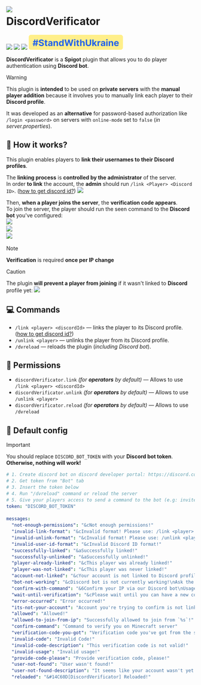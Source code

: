 <h1><img width=80 src="https://github.com/MrQuackDuck/DiscordVerificator/assets/61251075/2a163eb9-515e-409a-b581-94a4fa513d91" /> <div>DiscordVerificator</div></h1>

<p>
  <a href="https://www.java.com/"><img src="https://img.shields.io/badge/Java-gray?color=C8273F" /></a>
  <a href="https://hub.spigotmc.org/javadocs/spigot/"><img src="https://img.shields.io/badge/Spigot_API-gray?color=F07427&logo=spigotmc&logoColor=FFFFFF" /></a>
  <a href="https://jda.wiki/"><img src="https://img.shields.io/badge/JDA-gray?color=5662F6&logo=discord&logoColor=FFFFFF" /></a>
  <a href="https://github.com/vshymanskyy/StandWithUkraine"><img src="https://raw.githubusercontent.com/vshymanskyy/StandWithUkraine/main/badges/StandWithUkraine.svg"></a>
</p>

 **DiscordVerificator** is a **Spigot** plugin that allows you to do player authentication using **Discord bot**.<br>

> [!WARNING]
> This plugin is **intended** to be used on **private servers** with the **manual player addition** because it involves you to manually link each player to their **Discord profile**.

 It was developed as an **alternative** for password-based authorization like `/login <password>` on servers with `online-mode` set to `false` (_in server.properties_).


 ## 🤔 How it works?

This plugin enables players to **link their usernames to their Discord profiles**. <br/>

The **linking process** is **controlled by the administrator** of the server. <br/>
In order **to link** the account, the **admin** should run `/link <Player> <Discord ID>`. ([how to get discord id?](https://youtu.be/RzTWH0g2xbo?si=oQT2rCSuf6B3Z5kY))
<img src="https://github.com/MrQuackDuck/DiscordVerificator/assets/61251075/50193702-ed0f-4b60-9884-58754a25328d">

Then, **when a player joins the server**, the **verification code appears**.<br>
To join the server, the player should run the seen command to the **Discord bot** you've configured: <br>
<img height=250 src="https://github.com/MrQuackDuck/DiscordVerificator/assets/61251075/1ad48c69-198b-48dc-8f5a-837312f094fa"><br>
<img src="https://github.com/MrQuackDuck/DiscordVerificator/assets/61251075/235dfef9-f390-4e2b-9bbe-d8e525425fe8"><br>
<img src="https://github.com/MrQuackDuck/DiscordVerificator/assets/61251075/c2758242-a3cd-4ef3-b6ec-83eb68e9438f">

> [!NOTE]
> **Verification** is required **once per IP change**

> [!CAUTION]
> The plugin **will prevent a player from joining** if it wasn't linked to **Discord** profile yet:
> <img height=200 src="https://github.com/MrQuackDuck/DiscordVerificator/assets/61251075/ef98c616-3c90-41cf-a111-ae49f416dc3c">

## 💻 Commands
- `/link <player> <discordId>` — links the player to its Discord profile. ([how to get discord id?](https://youtu.be/RzTWH0g2xbo?si=oQT2rCSuf6B3Z5kY))
- `/unlink <player>` — unlinks the player from its Discord profile.
- `/dvreload` — reloads the plugin (_including Discord bot_).
  
## 🔞 Permissions
- `discordVerificator.link` _(for **operators** by default)_ — Allows to use `/link <player> <discordId>`
- `discordVerificator.unlink` _(for **operators** by default)_ — Allows to use `/unlink <player>`
- `discordVerificator.reload` _(for **operators** by default)_ — Allows to use `/dvreload`

## 📄 Default config
> [!IMPORTANT]
> You should replace `DISCORD_BOT_TOKEN` with your **Discord bot token**.<br>
> **Otherwise, nothing will work!**

```yml
# 1. Create discord bot on discord developer portal: https://discord.com/developers/applications
# 2. Get token from "Bot" tab
# 3. Insert the token below
# 4. Run "/dvreload" command or reload the server
# 5. Give your players access to send a command to the bot (e.g: invite it to your Discord server)
token: "DISCORD_BOT_TOKEN"

messages:
  "not-enough-permissions": "&cNot enough permissions!"
  "invalid-link-format": "&cInvalid format! Please use: /link <player> <discordId>"
  "invalid-unlink-format": "&cInvalid format! Please use: /unlink <player>"
  "invalid-user-id-format": "&cInvalid Discord ID format!"
  "successfully-linked": "&aSuccessfully linked!"
  "successfully-unlinked": "&aSuccessfully unlinked!"
  "player-already-linked": "&cThis player was already linked!"
  "player-was-not-linked": "&cThis player was never linked!"
  "account-not-linked": "&cYour account is not linked to Discord profile yet."
  "bot-not-working": "&cDiscord bot is not currently working!\nAsk the administrator to resolve this issue."
  "confirm-with-command": "&6Confirm your IP via our Discord bot\nUsage: &f&n/confirm %s"
  "wait-until-verification": "&cPlease wait until you can have a new code!\n&f&n%s seconds left."
  "error-occurred": "Error occurred!"
  "its-not-your-account": "Account you're trying to confirm is not linked to your Discord profile"
  "allowed": "Allowed!"
  "allowed-to-join-from-ip": "Successfully allowed to join from `%s`!"
  "confirm-command": "Command to verify you on Minecraft server"
  "verification-code-you-got": "Verification code you've got from the server"
  "invalid-code": "Invalid Code!"
  "invalid-code-description": "This verification code is not valid!"
  "invalid-usage": "Invalid usage!"
  "provide-code-please": "Provide verification code, please!"
  "user-not-found": "User wasn't found!"
  "user-not-found-description": "It seems like your account wasn't yet linked to any Minecraft username"
  "reloaded": "&#14C60D[DiscordVerificator] Reloaded!"
```
